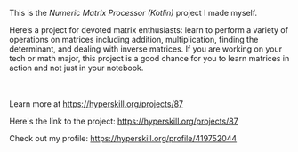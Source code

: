 This is the *Numeric Matrix Processor (Kotlin)* project I made myself.


<p>Here’s a project for devoted matrix enthusiasts: learn to perform a variety of operations on matrices including addition, multiplication, finding the determinant, and dealing with inverse matrices. If you are working on your tech or math major, this project is a good chance for you to learn matrices in action and not just in your notebook.</p><br/><br/>Learn more at <a href="https://hyperskill.org/projects/87?utm_source=ide&utm_medium=ide&utm_campaign=ide&utm_content=project-card">https://hyperskill.org/projects/87</a>

Here's the link to the project: https://hyperskill.org/projects/87

Check out my profile: https://hyperskill.org/profile/419752044
